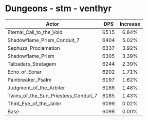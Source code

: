 # Dungeons - stm - venthyr
| Actor | DPS | Increase |
|---|:---:|:---:|
|Eternal_Call_to_the_Void|6515|6.84%|
|Shadowflame_Prism_Conduit_7|6404|5.02%|
|Sephuzs_Proclamation|6337|3.92%|
|Shadowflame_Prism|6305|3.39%|
|Talbadars_Stratagem|6244|2.39%|
|Echo_of_Eonar|6202|1.71%|
|Painbreaker_Psalm|6197|1.62%|
|Judgment_of_the_Arbiter|6188|1.48%|
|Twins_of_the_Sun_Priestess_Conduit_7|6185|1.43%|
|Third_Eye_of_the_Jailer|6099|0.02%|
|Base|6098|0.00%|
